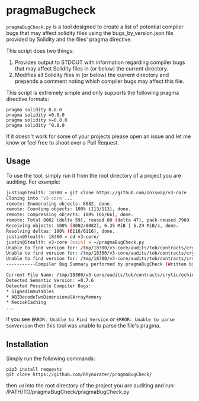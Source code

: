 # pragmaBugcheck
`pragmaBugCheck.py` is a tool designed to create a list of potential compiler bugs that may affect solidity files using the bugs_by_version.json file provided by Solidity and the files' pragma directive. 

This script does two things:
1. Provides output to STDOUT with information regarding compiler bugs that may affect Solidity files in (or below) the current directory.
2. Modifies all Solidity files in (or below) the current directory and prepends a comment noting which compiler bugs may affect this file. 

This script is extremely simple and only supports the following pragma directive formats:
```
pragma solidity 0.8.0
pragma solidity =0.8.0
pragma solidity >=0.8.0
pragma solidity ^0.8.0
```
If it doesn't work for some of your projects please open an issue and let me know or feel free to shoot over a Pull Request. 

## Usage
To use the tool, simply run it from the root directory of a project you are auditing. For example:
```bash
justin@Stealth: 18300 » git clone https://github.com/Uniswap/v3-core
Cloning into 'v3-core'...
remote: Enumerating objects: 8082, done.
remote: Counting objects: 100% (113/113), done.
remote: Compressing objects: 100% (66/66), done.
remote: Total 8082 (delta 59), reused 80 (delta 47), pack-reused 7969
Receiving objects: 100% (8082/8082), 6.35 MiB | 5.29 MiB/s, done.
Resolving deltas: 100% (6116/6116), done.
justin@Stealth: 18300 » cd v3-core/ 
justin@Stealth: v3-core [main] » ~/pragmaBugCheck.py
Unable to find version for: /tmp/18300/v3-core/audits/tob/contracts/crytic/manticore/001.sol
Unable to find version for: /tmp/18300/v3-core/audits/tob/contracts/crytic/manticore/003.sol
Unable to find version for: /tmp/18300/v3-core/audits/tob/contracts/crytic/manticore/002.sol                                  
-----------Compiler Bug Summary performed by pragmaBugCheck (Written by @Rhynorater)-----------

Current File Name: /tmp/18300/v3-core/audits/tob/contracts/crytic/echidna/E2E_swap.sol  
Detected Semantic Version: =0.7.6       
Detected Possible Compiler Bugs:       
* SignedImmutables        
* ABIDecodeTwoDimensionalArrayMemory    
* KeccakCaching
...
```

if you see `ERROR: Unable to Find Version` or `ERROR: Unable to parse SemVersion` then this tool was unable to parse the file's pragma. 

## Installation
Simply run the following commands:
```
pip3 install requests
git clone https://github.com/Rhynorater/pragmaBugCheck/
```
then `cd` into the root directory of the project you are auditing and run:
/PATH/TO/pragmaBugCheck/pragmaBugCheck.py


